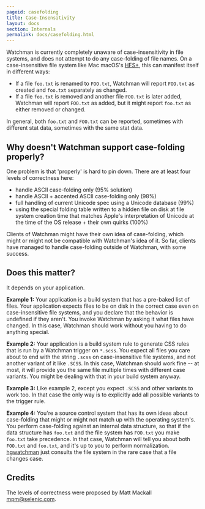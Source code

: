 ```yaml
---
pageid: casefolding
title: Case-Insensitivity
layout: docs
section: Internals
permalink: docs/casefolding.html
---
```


Watchman is currently completely unaware of case-insensitivity in file systems,
and does not attempt to do any case-folding of file names. On a case-insensitive
file system like Mac macOS's [HFS+](https://en.wikipedia.org/wiki/HFS_Plus), this
can manifest itself in different ways:

* If a file `foo.txt` is renamed to `FOO.txt`, Watchman will report `FOO.txt` as
  created and `foo.txt` separately as changed.
* If a file `foo.txt` is removed and another file `FOO.txt` is later added,
  Watchman will report `FOO.txt` as added, but it might report `foo.txt` as
  either removed or changed.

In general, both `foo.txt` and `FOO.txt` can be reported, sometimes with
different stat data, sometimes with the same stat data.

## Why doesn't Watchman support case-folding properly?

One problem is that 'properly' is hard to pin down. There are at least four
levels of correctness here:

- handle ASCII case-folding only (95% solution)
- handle ASCII + accented ASCII case-folding only (98%)
- full handling of current Unicode spec using a Unicode database (99%)
- using the special folding table written to a hidden file on disk at file
system creation time that matches Apple's interpretation of Unicode at the time
of the OS release + their own quirks (100%)

Clients of Watchman might have their own idea of case-folding, which might or
might not be compatible with Watchman's idea of it. So far, clients have managed
to handle case-folding outside of Watchman, with some success.

## Does this matter?

It depends on your application.

**Example 1:** Your application is a build system that has a pre-baked list of
files. Your application expects files to be on disk in the correct case even on
case-insensitive file systems, and you declare that the behavior is undefined if
they aren't. You invoke Watchman by asking it what files have changed. In this
case, Watchman should work without you having to do anything special.

**Example 2:** Your application is a build system rule to generate CSS rules
that is run by a Watchman trigger on `*.scss`. You expect all files you care
about to end with the string `.scss` on case-insensitive file systems, and not
another variant of it like `.SCSS`. In this case, Watchman should work fine --
at most, it will provide you the same file multiple times with different case
variants. You might be dealing with that in your build system anyway.

**Example 3:** Like example 2, except you expect `.SCSS` and other variants to
work too. In that case the only way is to explicitly add all possible variants
to the trigger rule.

**Example 4:** You're a source control system that has its own ideas about
case-folding that might or might not match up with the operating system's. You
perform case-folding against an internal data structure, so that if the data
structure has `foo.txt` and the file system has `FOO.txt` you make `foo.txt`
take precedence. In that case, Watchman will tell you about both `FOO.txt` and
`foo.txt`, and it's up to you to perform
normalization. [hgwatchman](https://bitbucket.org/facebook/hgwatchman) just
consults the file system in the rare case that a file changes case.

## Credits

The levels of correctness were proposed by Matt Mackall <mpm@selenic.com>.
